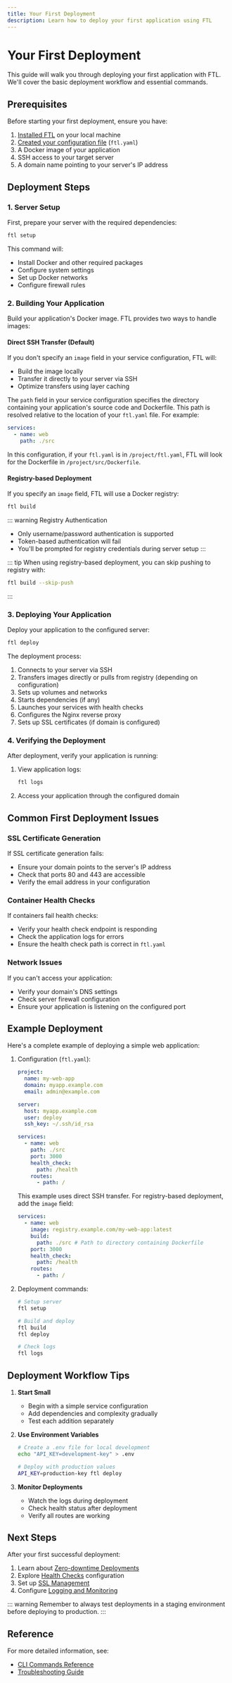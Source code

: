 ```yaml
---
title: Your First Deployment
description: Learn how to deploy your first application using FTL
---
```


# Your First Deployment

This guide will walk you through deploying your first application with FTL. We'll cover the basic deployment workflow and essential commands.

## Prerequisites

Before starting your first deployment, ensure you have:

1. [Installed FTL](./installation.md) on your local machine
2. [Created your configuration file](./configuration.md) (`ftl.yaml`)
3. A Docker image of your application
4. SSH access to your target server
5. A domain name pointing to your server's IP address

## Deployment Steps

### 1. Server Setup

First, prepare your server with the required dependencies:

```bash
ftl setup
```

This command will:

- Install Docker and other required packages
- Configure system settings
- Set up Docker networks
- Configure firewall rules

### 2. Building Your Application

Build your application's Docker image. FTL provides two ways to handle images:

#### Direct SSH Transfer (Default)

If you don't specify an `image` field in your service configuration, FTL will:

- Build the image locally
- Transfer it directly to your server via SSH
- Optimize transfers using layer caching

The `path` field in your service configuration specifies the directory containing your application's source code and Dockerfile. This path is resolved relative to the location of your `ftl.yaml` file. For example:

```yaml
services:
  - name: web
    path: ./src
```

In this configuration, if your `ftl.yaml` is in `/project/ftl.yaml`, FTL will look for the Dockerfile in `/project/src/Dockerfile`.

#### Registry-based Deployment

If you specify an `image` field, FTL will use a Docker registry:

```bash
ftl build
```

::: warning Registry Authentication

- Only username/password authentication is supported
- Token-based authentication will fail
- You'll be prompted for registry credentials during server setup
  :::

::: tip
When using registry-based deployment, you can skip pushing to registry with:

```bash
ftl build --skip-push
```

:::

### 3. Deploying Your Application

Deploy your application to the configured server:

```bash
ftl deploy
```

The deployment process:

1. Connects to your server via SSH
2. Transfers images directly or pulls from registry (depending on configuration)
3. Sets up volumes and networks
4. Starts dependencies (if any)
5. Launches your services with health checks
6. Configures the Nginx reverse proxy
7. Sets up SSL certificates (if domain is configured)

### 4. Verifying the Deployment

After deployment, verify your application is running:

1. View application logs:

   ```bash
   ftl logs
   ```

2. Access your application through the configured domain

## Common First Deployment Issues

### SSL Certificate Generation

If SSL certificate generation fails:

- Ensure your domain points to the server's IP address
- Check that ports 80 and 443 are accessible
- Verify the email address in your configuration

### Container Health Checks

If containers fail health checks:

- Verify your health check endpoint is responding
- Check the application logs for errors
- Ensure the health check path is correct in `ftl.yaml`

### Network Issues

If you can't access your application:

- Verify your domain's DNS settings
- Check server firewall configuration
- Ensure your application is listening on the configured port

## Example Deployment

Here's a complete example of deploying a simple web application:

1. Configuration (`ftl.yaml`):

   ```yaml
   project:
     name: my-web-app
     domain: myapp.example.com
     email: admin@example.com

   server:
     host: myapp.example.com
     user: deploy
     ssh_key: ~/.ssh/id_rsa

   services:
     - name: web
       path: ./src
       port: 3000
       health_check:
         path: /health
       routes:
         - path: /
   ```

   This example uses direct SSH transfer. For registry-based deployment, add the `image` field:

   ```yaml
   services:
     - name: web
       image: registry.example.com/my-web-app:latest
       build:
         path: ./src # Path to directory containing Dockerfile
       port: 3000
       health_check:
         path: /health
       routes:
         - path: /
   ```

2. Deployment commands:

   ```bash
   # Setup server
   ftl setup

   # Build and deploy
   ftl build
   ftl deploy

   # Check logs
   ftl logs
   ```

## Deployment Workflow Tips

1. **Start Small**
   - Begin with a simple service configuration
   - Add dependencies and complexity gradually
   - Test each addition separately

2. **Use Environment Variables**

   ```bash
   # Create a .env file for local development
   echo "API_KEY=development-key" > .env

   # Deploy with production values
   API_KEY=production-key ftl deploy
   ```

3. **Monitor Deployments**
   - Watch the logs during deployment
   - Check health status after deployment
   - Verify all routes are working

## Next Steps

After your first successful deployment:

1. Learn about [Zero-downtime Deployments](/guides/zero-downtime)
2. Explore [Health Checks](/guides/health-checks) configuration
3. Set up [SSL Management](/guides/ssl-management)
4. Configure [Logging and Monitoring](/core-tasks/logging)

::: warning
Remember to always test deployments in a staging environment before deploying to production.
:::

## Reference

For more detailed information, see:

- [CLI Commands Reference](/reference/cli-commands)
- [Troubleshooting Guide](/reference/troubleshooting)
